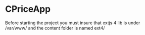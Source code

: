 CPriceApp
=========
Before starting the project you must insure that extjs 4 lib is under /var/www/ and the content folder is named ext4/
